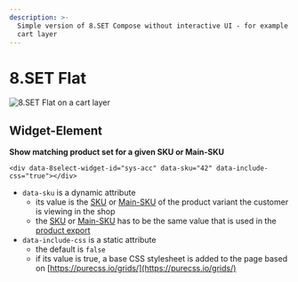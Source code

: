 ```yaml
---
description: >-
  Simple version of 8.SET Compose without interactive UI - for example for a
  cart layer
---
```


# 8.SET Flat



![8.SET Flat on a cart layer](https://gblobscdn.gitbook.com/assets%2F-LHKqRZhVzu1H_Op1cBA%2F-MB3Wn-wlElR_8pIC5eX%2F-MB3Y0zciiWRHsMCg5Lr%2F8.SET%20Flat%20example.png?alt=media&token=c1893bc3-1bf4-4fbc-ac95-c53b6ad9da96)

## Widget-Element <a id="widget-element"></a>

**Show matching product set for a given SKU or Main-SKU**

```markup
<div data-8select-widget-id="sys-acc" data-sku="42" data-include-css="true"></div>
```

* `data-sku` is a dynamic attribute
  * its value is the [SKU](../produktdaten-uebermitteln/stammdaten/details.md#sku-sku) or [Main-SKU](../produktdaten-uebermitteln/stammdaten/details.md#main-sku-main-sku) of the product variant the customer is viewing in the shop
  * the [SKU](../produktdaten-uebermitteln/stammdaten/details.md#sku-sku) or [Main-SKU](../produktdaten-uebermitteln/stammdaten/details.md#main-sku-main-sku) has to be the same value that is used in the [product export](../integration/produkt-export.md)
* `data-include-css` is a static attribute
  * the default is `false`
  * if its value is true, a base CSS stylesheet is added to the page based on [https://purecss.io/grids/](https://purecss.io/grids/)



